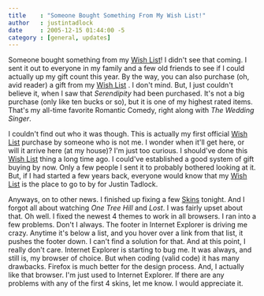 ```yaml
---
title    : "Someone Bought Something From My Wish List!"
author   : justintadlock
date     : 2005-12-15 01:44:00 -5
category : [general, updates]
---
```


Someone bought something from my <a href="http://www.amazon.com/gp/registry/31ZQROTXPR9IS" title="Amazon Wish List" rel="external"> Wish List</a>!  I didn't see that coming.  I sent it out to everyone in my family and a few old friends to see if I could actually up my gift count this year.  By the way, you can also purchase (oh, avid reader) a gift from my <a href="http://www.amazon.com/gp/registry/31ZQROTXPR9IS" title="Amazon Wish List" rel="external"> Wish List</a> .  I don't mind.  But, I just couldn't believe it, when I saw that <i> Serendipity</i> had been purchased.  It's not a big purchase (only like ten bucks or so), but it is one of my highest rated items.  That's my all-time favorite Romantic Comedy, right along with <i> The Wedding Singer</i>.

I couldn't find out who it was though.  This is actually my first official <a href="http://www.amazon.com/gp/registry/31ZQROTXPR9IS" title="Amazon Wish List" rel="external"> Wish List</a> purchase by someone who is not me.  I wonder when it'll get here, or will it arrive here (at my house)?  I'm just too curious.  I should've done this <a href="http://www.amazon.com/gp/registry/31ZQROTXPR9IS" title="Amazon Wish List" rel="external"> Wish List</a> thing a long time ago.  I could've established a good system of gift buying by now.  Only a few people I sent it to probably bothered looking at it.  But, if I had started a few years back, everyone would know that my <a href="http://www.amazon.com/gp/registry/31ZQROTXPR9IS" title="Amazon Wish List" rel="external"> Wish List</a> is the place to go to by for Justin Tadlock.

Anyways, on to other news.  I finished up fixing a few <a href="skins" title="Skins"> Skins</a> tonight.  And I forgot all about watching <i> One Tree Hill</i> and <i> Lost</i>.  I was fairly upset about that.  Oh well.  I fixed the newest 4 themes to work in all browsers.  I ran into a few problems.  Don't I always.  The footer in Internet Explorer is driving me crazy.  Anytime it's below a list, and you hover over a link from that list, it pushes the footer down.  I can't find a solution for that.  And at this point, I really don't care.  Internet Explorer is starting to bug me.  It was always, and still is, my browser of choice.  But when coding (valid code) it has many drawbacks.  Firefox is much better for the design process.  And, I actually like that browser.  I'm just used to Internet Explorer.  If there are any problems with any of the first 4 skins, let me know.  I would appreciate it.
